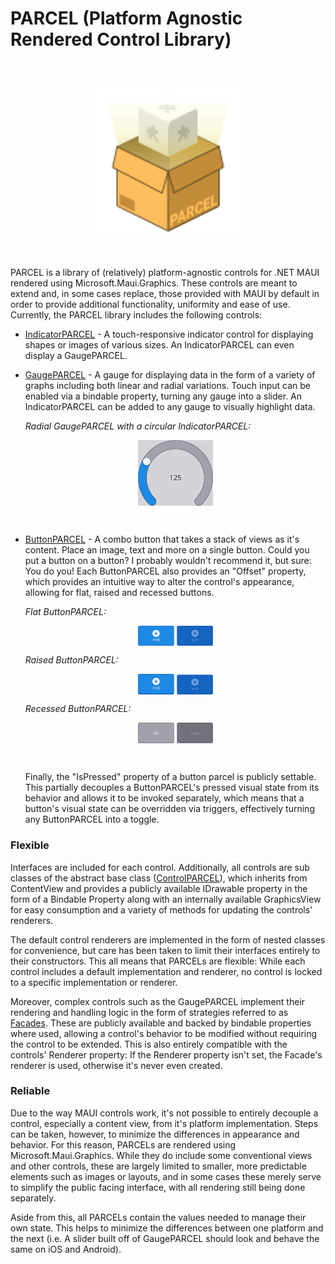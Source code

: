 # PARCEL (Platform Agnostic Rendered Control Library)
<br>

<p align="center"><img align="center" style="width: 50%" src="https://github.com/josh-reeves/parcel/raw/main/misc/iconography/logo_parcel_003_007.svg"/></p>

<br>

PARCEL is a library of (relatively) platform-agnostic controls for .NET MAUI rendered using Microsoft.Maui.Graphics. These controls are meant to extend and, in some cases replace, those provided with MAUI by default in order to provide additional functionality, uniformity and ease of use. Currently, the PARCEL library includes the following controls:
- [IndicatorPARCEL](https://github.com/josh-reeves/parcel/blob/main/source/PARCEL/Controls/IndicatorPARCEL.cs) - A touch-responsive indicator control for displaying shapes or images of various sizes. An IndicatorPARCEL can even display a GaugePARCEL.<br>

- [GaugePARCEL](https://github.com/josh-reeves/parcel/blob/main/source/PARCEL/Controls/GaugePARCEL.cs) - A gauge for displaying data in the form of a variety of graphs including both linear and radial variations. Touch input can be enabled via a bindable property, turning any gauge into a slider. An IndicatorPARCEL can be added to any gauge to visually highlight data.

    *Radial GaugePARCEL with a circular IndicatorPARCEL:*
    <p align="center"><img align="center" style="width: 25%" src="https://github.com/josh-reeves/parcel/raw/main/misc/screenshots/gaugeparcel-radial.png"/></p><br>

- [ButtonPARCEL](https://github.com/josh-reeves/parcel/blob/main/source/PARCEL/Controls/ButtonPARCEL.cs) - A combo button that takes a stack of views as it's content. Place an image, text and more on a single button. Could you put a button on a button? I probably wouldn't recommend it, but sure: You do you! Each ButtonPARCEL also provides an "Offset" property, which provides an intuitive way to alter the control's appearance, allowing for flat, raised and recessed buttons.

    *Flat ButtonPARCEL:*
    <p align="center"><img align="center" style="width: 25%" src="https://github.com/josh-reeves/parcel/raw/main/misc/screenshots/buttonparcel-flat.png"/></p>
    
    *Raised ButtonPARCEL:*
    <p align="center"><img align="center" style="width: 25%" src="https://github.com/josh-reeves/parcel/raw/main/misc/screenshots/buttonparcel-raised.png"/></p>

    *Recessed ButtonPARCEL:*
    <p align="center"><img align="center" style="width: 25%" src="https://github.com/josh-reeves/parcel/raw/main/misc/screenshots/buttonparcel-recessed.png"/></p><br>
    
    Finally, the "IsPressed" property of a button parcel is publicly settable. This partially decouples a ButtonPARCEL's pressed visual state from its behavior and allows it to be invoked separately, which means that a button's visual state can be overridden via triggers, effectively turning any ButtonPARCEL into a toggle.

### Flexible
Interfaces are included for each control. Additionally, all controls are sub classes of the abstract base class ([ControlPARCEL](https://github.com/josh-reeves/parcel/blob/main/source/PARCEL/Controls/ControlPARCEL.cs)), which inherits from ContentView and provides a publicly available IDrawable property in the form of a Bindable Property along with an internally available GraphicsView for easy consumption and a variety of methods for updating the controls' renderers. 

The default control renderers are implemented in the form of nested classes for convenience, but care has been taken to limit their interfaces entirely to their constructors. This all means that PARCELs are flexible: While each control includes a default implementation and renderer, no control is locked to a specific implementation or renderer. 

Moreover, complex controls such as the GaugePARCEL implement their rendering and handling logic in the form of strategies referred to as [Facades](https://github.com/josh-reeves/parcel/tree/main/source/PARCEL/Controls/Facades). These are publicly available and backed by bindable properties where used, allowing a control's behavior to be modified without requiring the control to be extended. This is also entirely compatible with the controls' Renderer property: If the Renderer property isn't set, the Facade's renderer is used, otherwise it's never even created.

### Reliable
Due to the way MAUI controls work, it's not possible to entirely decouple a control, especially a content view, from it's platform implementation. Steps can be taken, however, to minimize the differences in appearance and behavior. For this reason, PARCELs are rendered using Microsoft.Maui.Graphics. While they do include some conventional views and other controls, these are largely limited to smaller, more predictable elements such as images or layouts, and in some cases these merely serve to simplify the public facing interface, with all rendering still being done separately.

Aside from this, all PARCELs contain the values needed to manage their own state. This helps to minimize the differences between one platform and the next (i.e. A slider built off of GaugePARCEL should look and behave the same on iOS and Android).